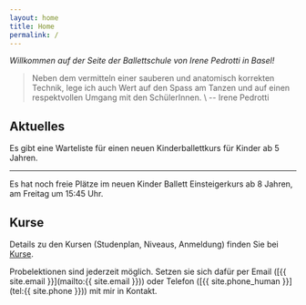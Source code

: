 ```yaml
---
layout: home
title: Home
permalink: /
---
```


_Willkommen auf der Seite der Ballettschule von Irene Pedrotti in Basel!_

> Neben dem vermitteln einer sauberen und anatomisch korrekten Technik, lege ich auch Wert auf den Spass am Tanzen und auf einen respektvollen Umgang mit den SchülerInnen. \\
> -- Irene Pedrotti

<!-- TODO: Rundes Bild -->

## Aktuelles

Es gibt eine Warteliste für einen neuen Kinderballettkurs für Kinder ab 5 Jahren.

---

Es hat noch freie Plätze im neuen Kinder Ballett Einsteigerkurs ab 8 Jahren, am Freitag um 15:45 Uhr.

## Kurse

Details zu den Kursen (Studenplan, Niveaus, Anmeldung) finden Sie bei [Kurse](/kurse).

Probelektionen sind jederzeit möglich. Setzen sie sich dafür per Email ([{{ site.email }}](mailto:{{ site.email }})) oder Telefon ([{{ site.phone_human }}](tel:{{ site.phone }})) mit mir in Kontakt.
